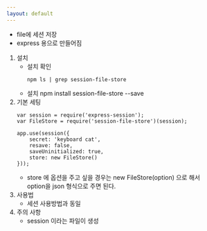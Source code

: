 ```yaml
---
layout: default 
---
```

- file에 세션 저장
- express 용으로 만들어짐 

1. 설치 
    - 설치 확인 
        ```
        npm ls | grep session-file-store
        ```
    - 설치 
        npm install session-file-store --save
2. 기본 세팅
    ```
    var session = require('express-session');
    var FileStore = require('session-file-store')(session);
    
    app.use(session({
        secret: 'keyboard cat',
        resave: false,
        saveUninitialized: true,
        store: new FileStore()
    }));
    ```
    - store 에 옵션을 주고 싶을 경우는 new FileStore(option) 으로 해서     
    option을 json 형식으로 주면 된다. 
3. 사용법
    - 세션 사용방법과 동일
4. 주의 사항
    - session 이라는 파일이 생성